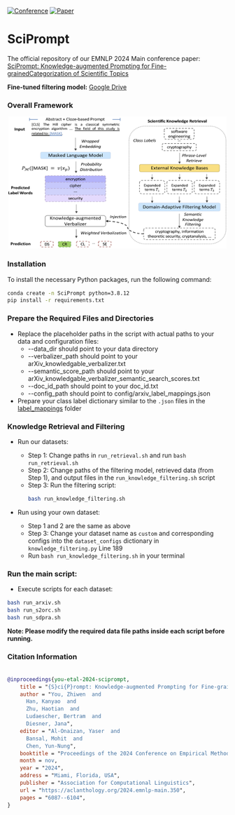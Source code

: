 [![Conference](https://img.shields.io/badge/EMNLP-2024-4b44ce)](https://2024.emnlp.org/)
[![Paper](http://img.shields.io/badge/paper-ACL--anthology-B31B1B.svg)](https://aclanthology.org/2024.emnlp-main.350.pdf)

# SciPrompt
The official repository of our EMNLP 2024 Main conference paper: [SciPrompt: Knowledge-augmented Prompting for Fine-grainedCategorization of Scientific Topics](https://aclanthology.org/2024.emnlp-main.350/)

**Fine-tuned filtering model:** [Google Drive](https://drive.google.com/drive/folders/1z38v6nx0pss_hhD2dX9Kg7NXQSNVSIWK?usp=sharing)


### Overall Framework
<div align="center">
  <img src="https://github.com/zhiwenyou103/SciPrompt/blob/main/pics/system.jpg" height="300" width="500">
</div>


### Installation
To install the necessary Python packages, run the following command:
```bash
conda create -n SciPrompt python=3.8.12
pip install -r requirements.txt
```

### Prepare the Required Files and Directories

- Replace the placeholder paths in the script with actual paths to your data and configuration files:
  - --data_dir should point to your data directory
  - --verbalizer_path should point to your arXiv_knowledgable_verbalizer.txt
  - --semantic_score_path should point to your arXiv_knowledgable_verbalizer_semantic_search_scores.txt
  - --doc_id_path should point to your doc_id.txt
  - --config_path should point to config/arxiv_label_mappings.json
- Prepare your class label dictionary similar to the `.json` files in the [label_mappings](https://github.com/zhiwenyou103/SciPrompt/tree/main/label_mappings) folder
  
### Knowledge Retrieval and Filtering

- Run our datasets:
  - Step 1: Change paths in `run_retrieval.sh` and run `bash run_retrieval.sh`
  - Step 2: Change paths of the filtering model, retrieved data (from Step 1), and output files in the `run_knowledge_filtering.sh` script
  - Step 3: Run the filtering script:
    ```bash
    bash run_knowledge_filtering.sh
    ```

- Run using your own dataset:
  - Step 1 and 2 are the same as above
  - Step 3: Change your dataset name as `custom` and corresponding configs into the `dataset_configs` dictionary in `knowledge_filtering.py` Line 189
  - Run `bash run_knowledge_filtering.sh` in your terminal

### Run the main script:

- Execute scripts for each dataset:
```bash
bash run_arxiv.sh
bash run_s2orc.sh
bash run_sdpra.sh
```
**Note: Please modify the required data file paths inside each script before running.**


### Citation Information
```bibtex

@inproceedings{you-etal-2024-sciprompt,
    title = "{S}ci{P}rompt: Knowledge-augmented Prompting for Fine-grained Categorization of Scientific Topics",
    author = "You, Zhiwen  and
      Han, Kanyao  and
      Zhu, Haotian  and
      Ludaescher, Bertram  and
      Diesner, Jana",
    editor = "Al-Onaizan, Yaser  and
      Bansal, Mohit  and
      Chen, Yun-Nung",
    booktitle = "Proceedings of the 2024 Conference on Empirical Methods in Natural Language Processing",
    month = nov,
    year = "2024",
    address = "Miami, Florida, USA",
    publisher = "Association for Computational Linguistics",
    url = "https://aclanthology.org/2024.emnlp-main.350",
    pages = "6087--6104",
}
```

